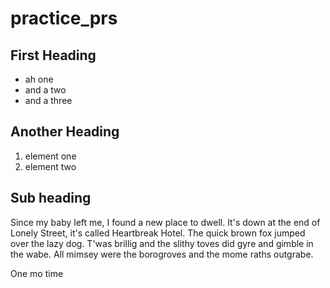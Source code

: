 # practice_prs

## First Heading
* ah one
* and a two
* and a three

## Another Heading
1. element one
1. element two

## Sub heading
Since my baby left me, I found a new place to dwell. It's down at the end of Lonely Street, it's called Heartbreak Hotel. The quick brown fox jumped over the lazy dog. T'was brillig and the slithy toves did gyre and gimble in the wabe. All mimsey were the borogroves and the mome raths outgrabe.

One mo time

